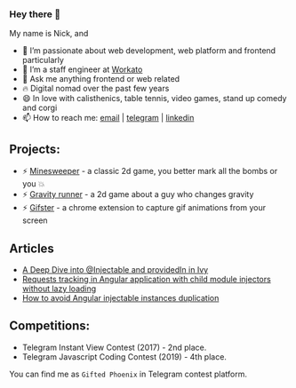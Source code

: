 ### Hey there 👋

My name is Nick, and

- 👯 I’m passionate about web development, web platform and frontend particularly
- 🔭 I’m a staff engineer at [Workato](https://www.workato.com/) 
- 💬 Ask me anything frontend or web related
- 🔥 Digital nomad over the past few years
- 😄 In love with calisthenics, table tennis, video games, stand up comedy and corgi
- 📫 How to reach me: [email](balakirevnikita@yandex.ru) | [telegram](https://t.me/nickbullock) | [linkedin](https://www.linkedin.com/in/nikita-balakirev/?locale=en_US)

## Projects:
- ⚡ [Minesweeper](https://github.com/nickbullock/minesweeper) - a classic 2d game, you better mark all the bombs or you 💥
- ⚡ [Gravity runner](https://github.com/nickbullock/gravity-runner) - a 2d game about a guy who changes gravity
- ⚡ [Gifster](https://github.com/nickbullock/gifster) - a chrome extension to capture gif animations from your screen

## Articles
- [A Deep Dive into @Injectable and providedIn in Ivy](https://indepth.dev/a-deep-dive-into-injectable-and-providedin-in-ivy)
- [Requests tracking in Angular application with child module injectors without lazy loading](https://medium.com/angular-in-depth/requests-tracking-in-angular-application-with-child-module-injectors-without-lazy-loading-7227bd01d97a)
- [How to avoid Angular injectable instances duplication](https://medium.com/angular-in-depth/how-to-avoid-angular-injectable-instances-duplication-213807c6d213)

## Competitions:
- Telegram Instant View Contest (2017) - 2nd place.
- Telegram Javascript Coding Contest (2019) - 4th place.

You can find me as `Gifted Phoenix` in Telegram contest platform.
